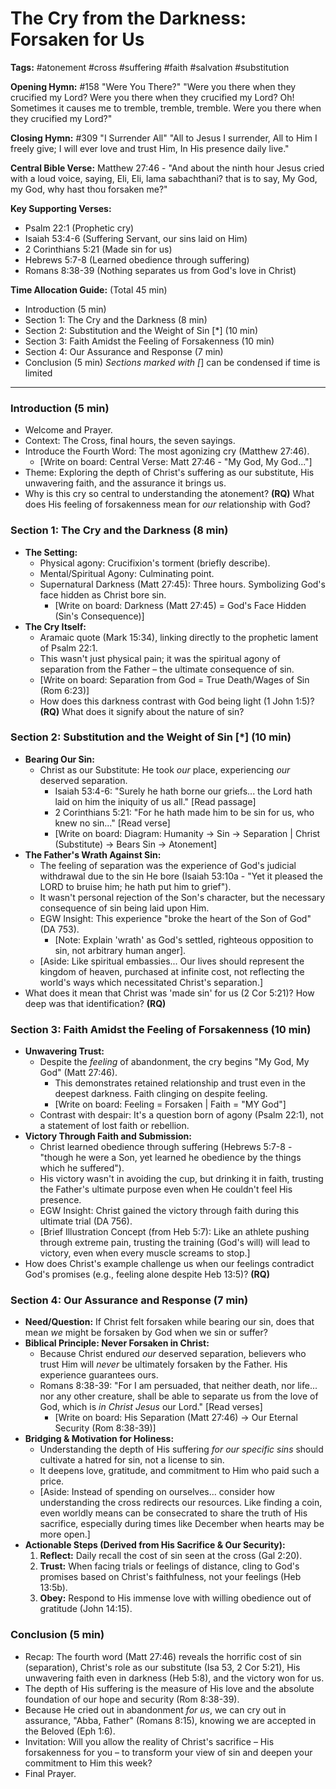 # The Cry from the Darkness: Forsaken for Us

**Tags:** #atonement #cross #suffering #faith #salvation #substitution

**Opening Hymn:** #158 "Were You There?"
"Were you there when they crucified my Lord? Were you there when they crucified my Lord? Oh! Sometimes it causes me to tremble, tremble, tremble. Were you there when they crucified my Lord?"

**Closing Hymn:** #309 "I Surrender All"
"All to Jesus I surrender, All to Him I freely give; I will ever love and trust Him, In His presence daily live."

**Central Bible Verse:** Matthew 27:46 - "And about the ninth hour Jesus cried with a loud voice, saying, Eli, Eli, lama sabachthani? that is to say, My God, my God, why hast thou forsaken me?"

**Key Supporting Verses:**
*   Psalm 22:1 (Prophetic cry)
*   Isaiah 53:4-6 (Suffering Servant, our sins laid on Him)
*   2 Corinthians 5:21 (Made sin for us)
*   Hebrews 5:7-8 (Learned obedience through suffering)
*   Romans 8:38-39 (Nothing separates us from God's love in Christ)

**Time Allocation Guide:** (Total 45 min)
- Introduction (5 min)
- Section 1: The Cry and the Darkness (8 min)
- Section 2: Substitution and the Weight of Sin [*] (10 min)
- Section 3: Faith Amidst the Feeling of Forsakenness (10 min)
- Section 4: Our Assurance and Response (7 min)
- Conclusion (5 min)
*Sections marked with [*] can be condensed if time is limited

---

### Introduction (5 min)
-   Welcome and Prayer.
-   Context: The Cross, final hours, the seven sayings.
-   Introduce the Fourth Word: The most agonizing cry (Matthew 27:46).
    -   [Write on board: Central Verse: Matt 27:46 - "My God, My God..."]
-   Theme: Exploring the depth of Christ's suffering as our substitute, His unwavering faith, and the assurance it brings us.
-   Why is this cry so central to understanding the atonement? **(RQ)** What does His feeling of forsakenness mean for *our* relationship with God?

### Section 1: The Cry and the Darkness (8 min)
-   **The Setting:**
    -   Physical agony: Crucifixion's torment (briefly describe).
    -   Mental/Spiritual Agony: Culminating point.
    -   Supernatural Darkness (Matt 27:45): Three hours. Symbolizing God's face hidden as Christ bore sin.
        -   [Write on board: Darkness (Matt 27:45) = God's Face Hidden (Sin's Consequence)]
-   **The Cry Itself:**
    -   Aramaic quote (Mark 15:34), linking directly to the prophetic lament of Psalm 22:1.
    -   This wasn't just physical pain; it was the spiritual agony of separation from the Father – the ultimate consequence of sin.
    -   [Write on board: Separation from God = True Death/Wages of Sin (Rom 6:23)]
    -   How does this darkness contrast with God being light (1 John 1:5)? **(RQ)** What does it signify about the nature of sin?

### Section 2: Substitution and the Weight of Sin [*] (10 min)
-   **Bearing Our Sin:**
    -   Christ as our Substitute: He took *our* place, experiencing *our* deserved separation.
        -   Isaiah 53:4-6: "Surely he hath borne our griefs... the Lord hath laid on him the iniquity of us all." [Read passage]
        -   2 Corinthians 5:21: "For he hath made him to be sin for us, who knew no sin..." [Read verse]
        -   [Write on board: Diagram: Humanity -> Sin -> Separation | Christ (Substitute) -> Bears Sin -> Atonement]
-   **The Father's Wrath Against Sin:**
    -   The feeling of separation was the experience of God's judicial withdrawal due to the sin He bore (Isaiah 53:10a - "Yet it pleased the LORD to bruise him; he hath put him to grief").
    -   It wasn't personal rejection of the Son's character, but the necessary consequence of sin being laid upon Him.
    -   EGW Insight: This experience "broke the heart of the Son of God" (DA 753).
        -   [Note: Explain 'wrath' as God's settled, righteous opposition to sin, not arbitrary human anger].
    -   [Aside: Like spiritual embassies... Our lives should represent the kingdom of heaven, purchased at infinite cost, not reflecting the world's ways which necessitated Christ's separation.]
-   What does it mean that Christ was 'made sin' for us (2 Cor 5:21)? How deep was that identification? **(RQ)**

### Section 3: Faith Amidst the Feeling of Forsakenness (10 min)
-   **Unwavering Trust:**
    -   Despite the *feeling* of abandonment, the cry begins "My God, My God" (Matt 27:46).
        -   This demonstrates retained relationship and trust even in the deepest darkness. Faith clinging on despite feeling.
        -   [Write on board: Feeling = Forsaken | Faith = "MY God"]
    -   Contrast with despair: It's a question born of agony (Psalm 22:1), not a statement of lost faith or rebellion.
-   **Victory Through Faith and Submission:**
    -   Christ learned obedience through suffering (Hebrews 5:7-8 - "though he were a Son, yet learned he obedience by the things which he suffered").
    -   His victory wasn't in avoiding the cup, but drinking it in faith, trusting the Father's ultimate purpose even when He couldn't feel His presence.
    -   EGW Insight: Christ gained the victory through faith during this ultimate trial (DA 756).
    -   [Brief Illustration Concept (from Heb 5:7): Like an athlete pushing through extreme pain, trusting the training (God's will) will lead to victory, even when every muscle screams to stop.]
-   How does Christ's example challenge us when our feelings contradict God's promises (e.g., feeling alone despite Heb 13:5)? **(RQ)**

### Section 4: Our Assurance and Response (7 min)
-   **Need/Question:** If Christ felt forsaken while bearing our sin, does that mean *we* might be forsaken by God when we sin or suffer?
-   **Biblical Principle: Never Forsaken in Christ:**
    -   Because Christ endured *our* deserved separation, believers who trust Him will *never* be ultimately forsaken by the Father. His experience guarantees ours.
    -   Romans 8:38-39: "For I am persuaded, that neither death, nor life... nor any other creature, shall be able to separate us from the love of God, which is *in Christ Jesus* our Lord." [Read verses]
        -   [Write on board: His Separation (Matt 27:46) -> Our Eternal Security (Rom 8:38-39)]
-   **Bridging & Motivation for Holiness:**
    -   Understanding the depth of His suffering *for our specific sins* should cultivate a hatred for sin, not a license to sin.
    -   It deepens love, gratitude, and commitment to Him who paid such a price.
    -   [Aside: Instead of spending on ourselves... consider how understanding the cross redirects our resources. Like finding a coin, even worldly means can be consecrated to share the truth of His sacrifice, especially during times like December when hearts may be more open.]
-   **Actionable Steps (Derived from His Sacrifice & Our Security):**
    1.  **Reflect:** Daily recall the cost of sin seen at the cross (Gal 2:20).
    2.  **Trust:** When facing trials or feelings of distance, cling to God's promises based on Christ's faithfulness, not your feelings (Heb 13:5b).
    3.  **Obey:** Respond to His immense love with willing obedience out of gratitude (John 14:15).

### Conclusion (5 min)
-   Recap: The fourth word (Matt 27:46) reveals the horrific cost of sin (separation), Christ's role as our substitute (Isa 53, 2 Cor 5:21), His unwavering faith even in darkness (Heb 5:8), and the victory won for us.
-   The depth of His suffering is the measure of His love and the absolute foundation of our hope and security (Rom 8:38-39).
-   Because He cried out in abandonment *for us*, we can cry out in assurance, "Abba, Father" (Romans 8:15), knowing we are accepted in the Beloved (Eph 1:6).
-   Invitation: Will you allow the reality of Christ's sacrifice – His forsakenness for you – to transform your view of sin and deepen your commitment to Him this week?
-   Final Prayer.